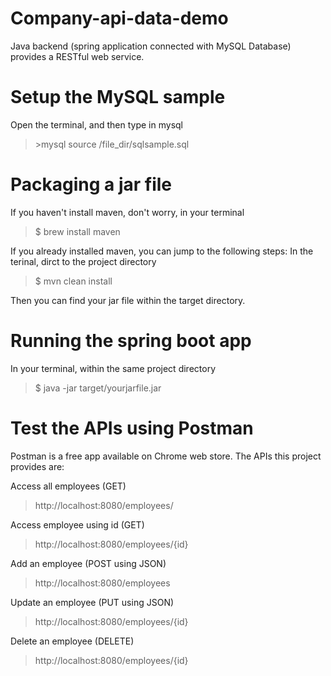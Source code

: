 # Company-api-data-demo
Java backend (spring application connected with MySQL Database) provides a RESTful web service.

# Setup the MySQL sample
Open the terminal, and then type in mysql
>\>mysql source /file_dir/sqlsample.sql

# Packaging a jar file
If you haven't install maven, don't worry, in your terminal
> $ brew install maven

If you already installed maven, you can jump to the following steps:
In the terinal, dirct to the project directory
> $ mvn clean install

Then you can find your jar file within the target directory.

# Running the spring boot app
In your terminal, within the same project directory
> $ java -jar target/yourjarfile.jar

# Test the APIs using Postman
Postman is a free app available on Chrome web store.
The APIs this project provides are:

Access all employees (GET)
> http://localhost:8080/employees/

Access employee using id (GET)
> http://localhost:8080/employees/{id}

Add an employee (POST using JSON)
> http://localhost:8080/employees

Update an employee (PUT using JSON)
> http://localhost:8080/employees/{id}

Delete an employee (DELETE)
> http://localhost:8080/employees/{id}
